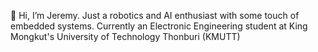 👋 Hi, I’m Jeremy.
        Just a robotics and AI enthusiast with some touch of embedded systems. Currently an Electronic Engineering student at King Mongkut's University of Technology Thonburi (KMUTT)
